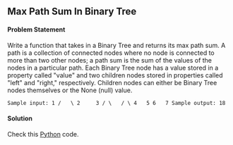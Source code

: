 ## Max Path Sum In Binary Tree

#### Problem Statement

Write a function that takes in a Binary Tree and returns its max path sum. A path is a collection of connected nodes where no node is connected to more than two
other nodes; a path sum is the sum of the values of the nodes in a particular path. Each Binary Tree node has a value stored in a property called "value" and two
children nodes stored in properties called "left" and "right," respectively. Children nodes can either be Binary Tree nodes themselves or the None (null) value.


`Sample input:
      1
    /   \
   2     3
  / \   / \
 4   5 6   7
Sample output: 18`


#### Solution

Check this [Python](../solution/Max_Path_Sum_In_Binary_Tree.py) code.

